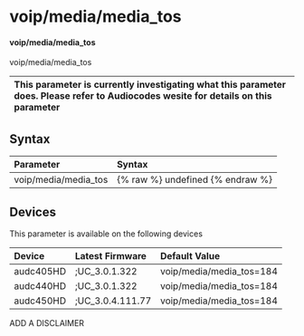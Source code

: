 ﻿---
description: voip/media/media_tos
search: false
---

# voip/media/media_tos

#### voip/media/media_tos

voip/media/media_tos


| This parameter is currently investigating what this parameter does. Please refer to Audiocodes wesite for details on this parameter | 
| :--- |

## Syntax
| Parameter | Syntax |
| :--- | :--- |
|voip/media/media_tos | {% raw %} undefined {% endraw %}|

## Devices
This parameter is available on the following devices

| Device | Latest Firmware | Default Value |
|:---|:---|:---|
| audc405HD | ;UC_3.0.1.322 | voip/media/media_tos=184 
| audc440HD | ;UC_3.0.1.322 | voip/media/media_tos=184 
| audc450HD | ;UC_3.0.4.111.77 | voip/media/media_tos=184 

ADD A DISCLAIMER
